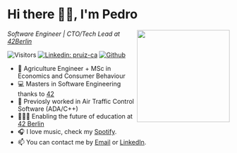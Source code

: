 <!-- ### Hi there 👋 -->
<h1>Hi there 👋🏻, I'm Pedro</h1>

<img align="right" src=https://user-images.githubusercontent.com/74905890/143034969-0af4cd99-6a2b-44c3-b260-ecf04c96773d.gif style="object-fit: cover; height: 210px; float: right">

<p>
 <em> Software Engineer | CTO/Tech Lead at <a href="https://42berlin.de/">42Berlin</a> </em>
</p>

![Visitors](https://visitor-badge.laobi.icu/badge?page_id=pruiz-ca.pruiz-ca)
[![Linkedin: pruiz-ca](https://img.shields.io/badge/-Pedro_Ruiz-blue?style=flat&logo=Linkedin&logoColor=white&link=https://www.linkedin.com/in/pruiz-ca/)](https://www.linkedin.com/in/pruiz-ca/)
[![Github](https://img.shields.io/github/followers/pruiz-ca?label=Follow&style=social)](https://github.com/pruiz-ca)

- 🥔 Agriculture Engineer + MSc in Economics and Consumer Behaviour
- 💻 Masters in Software Engineering thanks to [42](https://42.fr)
- 🛫 Previosly worked in Air Traffic Control Software (ADA/C++)
- 👨🏻‍💻 Enabling the future of education at [42 Berlin](https://42berlin.de)
- 🎧 I love music, check my [Spotify](https://open.spotify.com/user/h4m11lw0z5def98uih0ps1iur).
- 📫 You can contact me by [Email](mailto:pedrorcampillo@gmail.com) or [LinkedIn](https://www.linkedin.com/in/pruiz-ca/).
